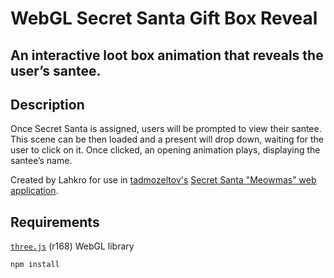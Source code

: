 # WebGL Secret Santa Gift Box Reveal

## An interactive loot box animation that reveals the user’s santee. 

## Description
Once Secret Santa is assigned, users will be prompted to view their santee. This scene can be then loaded and a present will drop down, waiting for the user to click on it. Once clicked, an opening animation plays, displaying the santee’s name.

Created by Lahkro for use in [tadmozeltov's](https://git.tadmozeltov.com/tadmozeltov/secret-santa) [Secret Santa "Meowmas" web application](https://santa.tadmozeltov.com/).

## Requirements
[``three.js``](https://threejs.org/) (r168) WebGL library
```
npm install
```